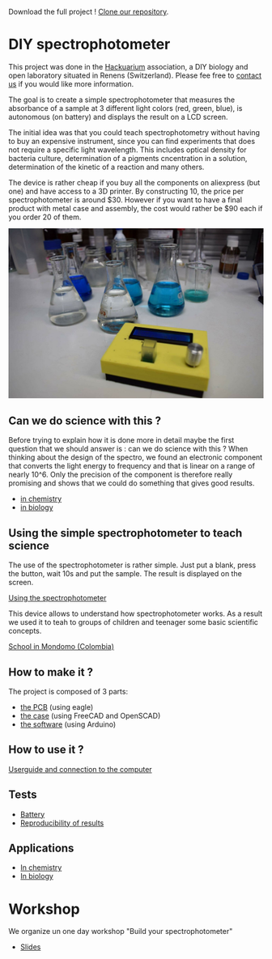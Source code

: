 Download the full project !   [Clone our repository](https://github.com/hackuarium/simple-spectro/).


# DIY spectrophotometer

This project was done in the [Hackuarium](http://www.hackuarium.ch/en/) association,  a DIY biology and open laboratory situated in Renens (Switzerland). Please fee free to [contact us](mailto:hello@hackuarium.ch) if you would like more information.

The goal is to create a simple spectrophotometer that measures the
absorbance of a sample at 3 different light colors (red, green, blue), is
autonomous (on battery) and displays the result on a LCD screen.

The initial idea was that you could teach spectrophotometry without
having to buy an expensive instrument, since you can find experiments
that does not require a specific light wavelength. This includes
optical density for bacteria culture, determination of a pigments cncentration in a solution, determination of the kinetic of a reaction and many others.

The device is rather cheap if you buy all the components on aliexpress 
(but one) and have access to a 3D printer. By constructing 10, the price
per spectrophotometer is around $30. However if you want to have a final
product with metal case and assembly, the cost would rather be $90 each if you order 20 of them.

<img src='0-intro/intro.jpg' width='600px' />

## Can we do science with this ?

Before trying to explain how it is done more in detail maybe the first question that we should answer is : can we do science with this ? When thinking about the design of the spectro, we found an electronic component that converts the light energy to frequency and that is linear on a range of nearly 10^6. Only the precision of the component is therefore really promising and shows that we could
do something that gives good results.

* [in chemistry](6-applications/chemistry)
* [in biology](6-applications/biology)

## Using the simple spectrophotometer to teach science

The use of the spectrophotometer is rather simple. Just put a blank, press the button, wait 10s and put the sample. The result is displayed on the screen.

[Using the spectrophotometer](https://www.youtube.com/watch?v=ZfckWQn0Nws)

This device allows to understand how spectrophotometer works. As a result we used it to teah to groups of children and teenager some basic scientific concepts.

[School in Mondomo (Colombia)](https://www.youtube.com/watch?v=Be6p4-nW06k)


## How to make it ?

The project is composed of 3 parts:
* [the PCB](1-pcb) (using eagle)
* [the case](2-case) (using FreeCAD and OpenSCAD)
* [the software](3-software) (using Arduino)

## How to use it ?

[Userguide and connection to the computer](5-use)

## Tests
  * [Battery](4-tests/battery)
  * [Reproducibility of results](4-tests/stability)

## Applications
  * [In chemistry](6-applications/chemistry)
  * [In biology](6-applications/biology)

# Workshop
We organize un one day workshop "Build your spectrophotometer"
  * [Slides](7-misc/workshop/slides.pdf)
